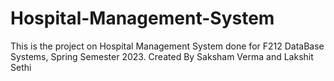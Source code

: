 # Hospital-Management-System
This is the project on Hospital Management System done for F212 DataBase Systems, Spring Semester 2023.
Created By Saksham Verma and Lakshit Sethi
